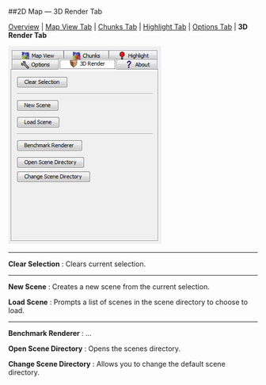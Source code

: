 ##2D Map &mdash; 3D Render Tab

[Overview][5] | [Map View Tab][0] | [Chunks Tab][1] | [Highlight Tab][2] | [Options Tab][3] | **3D Render Tab**

[0]:2d_map_map-view.html
[1]:2d_map_chunks.html
[2]:2d_map_highlight.html
[3]:2d_map_options.html
[4]:2d_map_3d-render.html
[5]:2d_map.html


![(win) 2d map 3D Render panel](2d_map_3d-render.png)

----

**Clear Selection**
:   Clears current selection.

----

**New Scene**
:   Creates a new scene from the current selection.

**Load Scene**
:   Prompts a list of scenes in the scene directory to choose to load.

----

**Benchmark Renderer**
:   ...

**Open Scene Directory**
:   Opens the scenes directory.

**Change Scene Directory**
:   Allows you to change the default scene directory.
